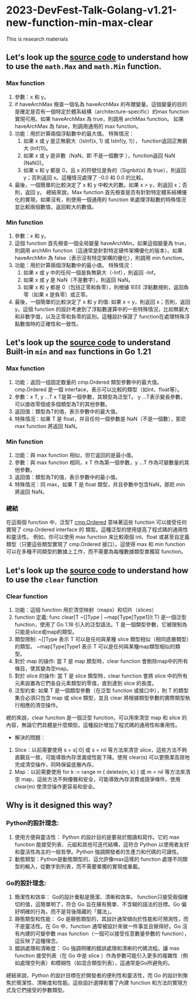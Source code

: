# 2023-DevFest-Talk-Golang-v1.21-new-function-min-max-clear

This is research materials

## Let's look up the [source code](https://cs.opensource.google/go/go/+/refs/tags/go1.21.4:src/math/dim.go;l=40) to understand how to use the `math.Max` and `math.Min` function.

### Max function

1. 參數：x 和 y。
2. if haveArchMax 檢查一個名為 haveArchMax 的布爾變量。這個變量的目的是確定是否有一個特定於體系結構（architecture-specific）的max function實現可用。如果 haveArchMax 為 true，則調用 archMax function。
如果 haveArchMax 為 false，則調用通用的 max function。
3. 功能：用於計算兩個浮點數中的最大值。
特殊情況：
    1. 如果 x 或 y 是正無窮大（IsInf(x, 1) 或 IsInf(y, 1)）， function返回正無窮大 (Inf(1))。
    2. 如果 x 或 y 是非數（NaN，即 不是一個數字 ），function返回 NaN (NaN())。
    3. 如果 x 和 y 都是 0，且 x 的符號位是負的（Signbit(x) 為 true），則返回 y；否則返回 x。這種情況處理了 -0.0 和 0.0 的比較。
4. 最後，一個簡單的比較決定了 x 和 y 中較大的數。如果 x > y，則返回 x；否則，返回 y。
總結來說，Max function 首先檢查是否有針對特定體系結構優化的實現，如果沒有，則使用一個通用的 function 來處理浮點數的特殊情況並比較兩個數值，返回較大的數值。


### Min function


1. 參數：x 和 y。
2. 這個 function 首先檢查一個全局變量 haveArchMin，如果這個變量為 true，則調用 archMin  function（這通常是針對特定硬件架構優化的版本）。如果 haveArchMin 為 false（表示沒有特定架構的優化），則調用 min function。
3. 功能：用於計算兩個浮點數中的最小值。
特殊情況：
    1. 如果 x 或 y 中的任何一個是負無窮大（-Inf），則返回 -Inf。
    2. 如果 x 或 y 是 NaN（不是數字），則返回 NaN。
    3. 如果 x 和 y 都是 0（包括正零和負零），則根據 IEEE 浮點數規則，返回負零（如果 x 是負零）或正零。
4.  最後，一個簡單的比較決定了 x 和 y 的值: 如果 x < y，則返回 x；否則，返回 y。這個 function 的設計考慮到了浮點數運算中的一些特殊情況，比如無窮大和非數字值，以及正零和負零的區別。這種設計保證了 function在處理特殊浮點數值時的正確性和一致性。

## Let's look up the [source code](https://cs.opensource.google/go/go/+/refs/tags/go1.21.4:src/builtin/builtin.go;l=215) to understand Built-in `min` and `max` functions in Go 1.21 

### Max function

1. 功能：返回一组固定数量的 cmp.Ordered 類型參數中的最大值。cmp.Ordered 是一個 interface，表示可以比較的類型（如int、float等）。
2. 參數：x T, y ...T
    x T是第一個參數，其類型為泛型T。
    y ...T表示變長參數，可以接收零個或多個類型為T的其他參數。
3. 返回值：類型為T的值，表示參數中的最大值。
4. 特殊情况：如果 T 是 float，并且任何一個參數是 NaN（不是一個數），那麽 max function 將返回 NaN。

### Min function

1. 功能：與 max function 相似，但它返回的是最小值。
2. 參數：與 max function 相同，x T 作為第一個參數，y ...T 作為可變數量的其他參數。
3. 返回值：類型為T的值，表示參數中的最小值。
4. 特殊情况：同 max，如果 T 是 float 類型，并且參數中包含NaN，那麽 min 將返回 NaN。

### 總結

在這兩個 function 中，泛型T [cmp.Ordered](https://cs.opensource.google/go/go/+/refs/tags/go1.21.4:src/cmp/cmp.go;l=18) 意味著這些 function 可以接受任何實現了 cmp.Ordered interface 的 類型。這種泛型的使用提高了程式碼的通用性和靈活性。
例如，你可以使用 max function 来比較兩個 int、float 或甚至自定義類型（只要這些類型實現了 cmp.Ordered 接口）。這使得 max 和 min function 可以在多種不同類型的數據上工作，而不需要為每種數據類型單獨寫 function。

## Let's look up the [source code](https://cs.opensource.google/go/go/+/refs/tags/go1.21.4:src/builtin/builtin.go;l=251) to understand how to use the `clear` function

### Clear function


1. 功能：這個 function 用於清空映射（maps）和切片（slices）
2. function 定義: func clear[T ~[]Type | ~map[Type]Type1](t T) 是一個泛型 function，使用了 Go 1.18 引入的泛型語法。T 是一個類型參數，它被限制為只能是slice或map的類型。
3. 類型限制:
    ~[]Type 表示 T 可以是任何與某種 slice 類型相似（相同底層類型）的類型。
    ~map[Type]Type1 表示 T 可以是任何與某種map類型相似的類型。
4. 對於 map 的操作:
    當 T 是 map 類型時，clear function 會刪除map中的所有條目，使其變為空map。
5. 對於 slice 的操作:
    當 T 是 slice 類型時，clear function 會將 slice 中的所有元素設置為它們各自元素類型的零值，直到達到 slice 的長度。
6. 泛型約束:
    如果 T 是一個類型參數（在泛型 function 或接口中），則 T 的類型集合必須只包含 map 或 slice 類型，並且 clear 將根據類型參數的實際類型執行相應的清空操作。

總的來說，clear function 是一個泛型 function，可以用來清空 map 和 slice 的內容，無論它們具體是什麼類型。這種設計增加了程式碼的通用性和重用性。

- 解決的問題：

1. Slice：以前需要使用 s = s[:0] 或 s = nil 等方法來清空 slice，這些方法不夠直觀且一致，可能導致內存泄漏或性能下降。使用 clear(s) 可以更簡潔高效地完成清空操作，同時保留底層內存。
2. Map：以前需要使用 for k := range m { delete(m, k) } 或 m = nil 等方法來清空 map，這些方法不夠優雅和安全，可能導致內存浪費或競爭條件。使用 clear(m) 使清空操作更容易和安全。

## Why is it designed this way?

### Python的設計理念:

1. 使用方便與靈活性： Python 的設計目的是要易於閱讀和寫作。它的 max function 能接受列表、元組和其他可迭代結構，這符合 Python 以使用者友好和靈活性為主的一般哲學。Python 強調開發者的生產力和代碼的可讀性。
2. 動態類型：Python是動態類型的，這允許像max這樣的 function 處理不同類型的輸入，從數字到列表，而不需要單獨的實現或重載。

### Go的設計理念:

1. 簡潔性和效率： Go的設計重點是簡潔、清晰和效率。 function只接受兩個確切的值，這簡單明了，符合 Go 旨在擁有簡單、不含糊的語法的目標。Go 偏好明確的行為，而不是背後隱藏的「魔法」。
2. 靜態類型和性能： Go 是靜態類型的，其設計通常傾向於性能和可預測性，而不是靈活性。在 Go 中，function 通常被設計來做一件事並且做得好。Go 沒有內建的可變參數 max function（一個可以接受任意數量參數的 function），這反映了這種理念。
3. 錯誤處理和清晰度： Go 強調明確的錯誤處理和清晰的代碼流程。讓 max function 接受列表（在 Go 中是 slice ）作為參數可能引入更多的複雜性（例如處理空列表）和模糊性（如混合類型列表），這通常是Go所避免的。

總結來說，Python 的設計目標在於開發者的便利性和靈活性，而 Go 的設計則聚焦於簡潔性、清晰度和性能。這些設計選擇影響了內建 function 和方法的實現方式及它們接受的參數類型。
